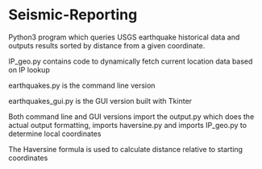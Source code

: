 # Seismic-Reporting

Python3 program which queries USGS earthquake historical data and outputs results
sorted by distance from a given coordinate.

IP_geo.py contains code to dynamically fetch current location data based on IP lookup

earthquakes.py is the command line version

earthquakes_gui.py is the GUI version built with Tkinter

Both command line and GUI versions import the output.py which does the actual output
formatting, imports haversine.py and imports IP_geo.py to determine local coordinates

The Haversine formula is used to calculate distance relative to starting coordinates
